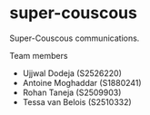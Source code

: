# super-couscous
Super-Couscous communications.


Team members
- Ujjwal Dodeja (S2526220)
- Antoine Moghaddar (S1880241)
- Rohan Taneja (S2509903) 
- Tessa van Belois (S2510332)

